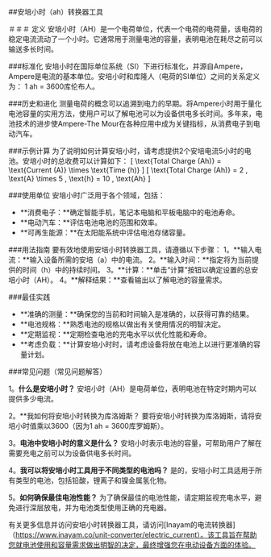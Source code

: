 ##安培小时（ah）转换器工具

＃＃＃ 定义
安培小时（AH）是一个电荷单位，代表一个电荷的电荷量，该电荷的稳定电流流动了一个小时。它通常用于测量电池的容量，表明电池在耗尽之前可以输送多长时间。

###标准化
安培小时在国际单位系统（SI）下进行标准化，并源自Ampere，Ampere是电流的基本单位。安培小时和库隆人（电荷的SI单位）之间的关系定义为：
1 ah = 3600库伦布人。

###历史和进化
测量电荷的概念可以追溯到电力的早期。将Ampere小时用于量化电池容量的实用方法，使用户可以了解电池可以为设备供电多长时间。多年来，电池技术的进步使Ampere-The Mour在各种应用中成为关键指标，从消费电子到电动汽车。

###示例计算
为了说明如何计算安培小时，请考虑提供2个安培电流5小时的电池。安培小时的总收费可以计算如下：
\[ \text{Total Charge (Ah)} = \text{Current (A)} \times \text{Time (h)} \]
\[ \text{Total Charge (Ah)} = 2 \, \text{A} \times 5 \, \text{h} = 10 \, \text{Ah} \]

###使用单位
安培小时广泛用于各个领域，包括：
-  **消费电子：**确定智能手机，笔记本电脑和平板电脑中的电池寿命。
-  **电动汽车：**评估电池电池的范围和效率。
-  **可再生能源：**在太阳能系统中评估电池存储容量。

###用法指南
要有效地使用安培小时转换器工具，请遵循以下步骤：
1。**输入电流：**输入设备所需的安培（a）中的电流。
2。**输入时间：**指定将为当前提供的时间（h）中的持续时间。
3。**计算：**单击“计算”按钮以确定设置的总安培小时（AH）。
4。**解释结果：**查看输出以了解电池的容量需求。

###最佳实践
-  **准确的测量：**确保您的当前和时间输入是准确的，以获得可靠的结果。
-  **电池规格：**熟悉电池的规格以做出有关使用情况的明智决定。
-  **定期监视：**定期检查电池的充电水平以优化性能和寿命。
-  **考虑负载：**计算安培小时时，请考虑设备将放在电池上以进行更准确的容量计划。

###常见问题（常见问题解答）

1。**什么是安培小时？**
安培小时（AH）是电荷单位，表明电池在特定时期内可以提供多少电流。

2。**我如何将安培小时转换为库洛姆斯？
要将安培小时转换为库洛姆斯，请将安培小时值乘以3600（因为1 ah = 3600库罗姆斯）。

3。**电池中安培小时的意义是什么？**
安培小时表示电池的容量，可帮助用户了解在需要充电之前可以为设备供电多长时间。

4。**我可以将安培小时工具用于不同类型的电池吗？**
是的，安培小时工具适用于所有类型的电池，包括铅酸，锂离子和镍金属氢化物。

5。**如何确保最佳电池性能？**
为了确保最佳的电池性能，请定期监视充电水平，避免进行深层放电，并为电池类型使用正确的充电器。

有关更多信息并访问安培小时转换器工具，请访问[Inayam的电流转换器]（https://www.inayam.co/unit-converter/electric_current）。该工具旨在帮助您就电池使用和容量需求做出明智的决定，最终增强您在电动设备方面的体验。